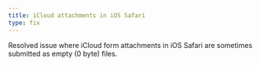 ```yaml
---
title: iCloud attachments in iOS Safari
type: fix
---
```


Resolved issue where iCloud form attachments in iOS Safari are sometimes submitted as empty (0 byte) files.